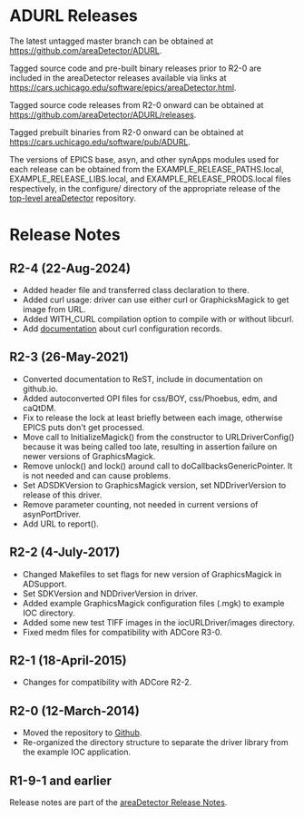 ADURL Releases
==============

The latest untagged master branch can be obtained at
https://github.com/areaDetector/ADURL.

Tagged source code and pre-built binary releases prior to R2-0 are included
in the areaDetector releases available via links at
https://cars.uchicago.edu/software/epics/areaDetector.html.

Tagged source code releases from R2-0 onward can be obtained at 
https://github.com/areaDetector/ADURL/releases.

Tagged prebuilt binaries from R2-0 onward can be obtained at
https://cars.uchicago.edu/software/pub/ADURL.

The versions of EPICS base, asyn, and other synApps modules used for each release can be obtained from 
the EXAMPLE_RELEASE_PATHS.local, EXAMPLE_RELEASE_LIBS.local, and EXAMPLE_RELEASE_PRODS.local
files respectively, in the configure/ directory of the appropriate release of the 
[top-level areaDetector](https://github.com/areaDetector/areaDetector) repository.


Release Notes
=============

R2-4 (22-Aug-2024)
----
* Added header file and transferred class declaration to there.
* Added curl usage: driver can use either curl or GraphicksMagick to get image from URL.
* Added WITH_CURL compilation option to compile with or without libcurl.
* Add [documentation](docs/ADURL/ADURL.rst) about curl configuration records.

R2-3 (26-May-2021)
----
* Converted documentation to ReST, include in documentation on github.io.
* Added autoconverted OPI files for css/BOY, css/Phoebus, edm, and caQtDM.
* Fix to release the lock at least briefly between each image, otherwise EPICS puts don't get processed.
* Move call to InitializeMagick() from the constructor to URLDriverConfig() because it was being called too late, 
  resulting in assertion failure on newer versions of GraphicsMagick.
* Remove unlock() and lock() around call to doCallbacksGenericPointer. It is not needed and can cause problems.
* Set ADSDKVersion to GraphicsMagick version, set NDDriverVersion to release of this driver.
* Remove parameter counting, not needed in current versions of asynPortDriver.
* Add URL to report().


R2-2 (4-July-2017)
----
* Changed Makefiles to set flags for new version of GraphicsMagick in ADSupport.
* Set SDKVersion and NDDriverVersion in driver.
* Added example GraphicsMagick configuration files (.mgk) to example IOC directory.
* Added some new test TIFF images in the iocURLDriver/images directory.
* Fixed medm files for compatibility with ADCore R3-0.


R2-1 (18-April-2015)
----
* Changes for compatibility with ADCore R2-2.


R2-0 (12-March-2014)
----
* Moved the repository to [Github](https://github.com/areaDetector/ADURL).
* Re-organized the directory structure to separate the driver library from the example IOC application.


R1-9-1 and earlier
------------------
Release notes are part of the
[areaDetector Release Notes](https://cars.uchicago.edu/software/epics/areaDetectorReleaseNotes.html).
